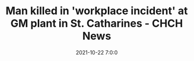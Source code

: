 ---
"title": "Man killed in 'workplace incident' at GM plant in St. Catharines - CHCH News"
"date": "2021-10-22 7:0:0"
"feed_name": "GOOGLENEWSINDUSTRIAL"
"feed_website": "https://news.google.com/search?q=industrial%2Bincident&hl=en-US&gl=US&ceid=US:en"
"feed_rss": "https://news.google.com/rss/search?q=industrial%2Bincident&hl=en-US&gl=US&ceid=US:en"
"link": "https://www.chch.com/man-killed-in-workplace-incident-at-gm-plant-in-st-catharines/"
"source": "{'href': 'https://www.chch.com', 'title': 'CHCH News'}"
"file": "_posts/2021-1-1-23659a7e965700500198c7d2de92169150bbccde.md"
"accident": "1"
"drilling": "1"
"dead": "1"
"injured": "0"
"arrested": "0"
"place": "st catharines"
"where": "industrial site"
"causes": "unknown"
"place_uri": "http://en.wikipedia.org/wiki/St._Catharines"
---